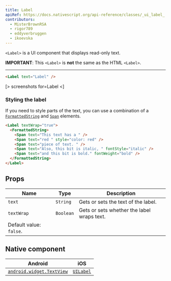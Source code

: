 ```yaml
---
title: Label
apiRef: https://docs.nativescript.org/api-reference/classes/_ui_label_.label
contributors:
  - MisterBrownRSA
  - rigor789
  - eddyverbruggen
  - ikoevska
---
```

`<Label>` is a UI component that displays read-only text.

**IMPORTANT**: This `<Label>` is **not** the same as the HTML `<Label>`.

* * *

```html
<Label text="Label" />
```

[> screenshots for=Label <]

### Styling the label

If you need to style parts of the text, you can use a combination of a [`FormattedString`](https://docs.nativescript.org/angular/ui/ng-ui-widgets/formatted-string) and [`Span`](https://docs.nativescript.org/api-reference/classes/_text_span_.span) elements.

```html
<Label textWrap="true">
  <FormattedString>
    <Span text="This text has a " />
    <Span text="red " style="color: red" />
    <Span text="piece of text. " />
    <Span text="Also, this bit is italic, " fontStyle="italic" />
    <Span text="and this bit is bold." fontWeight="bold" />
  </FormattedString>
</Label>
```

## Props

| Name       | Type      | Description                                                          |
| ---------- | --------- | -------------------------------------------------------------------- |
| `text`     | `String`  | Gets or sets the text of the label.                                  |
| `textWrap` | `Boolean` | Gets or sets whether the label wraps text.  
Default value: `false`. |

## Native component

| Android                                                                                           | iOS                                                                  |
| ------------------------------------------------------------------------------------------------- | -------------------------------------------------------------------- |
| [`android.widget.TextView`](https://developer.android.com/reference/android/widget/TextView.html) | [`UILabel`](https://developer.apple.com/documentation/uikit/uilabel) |
